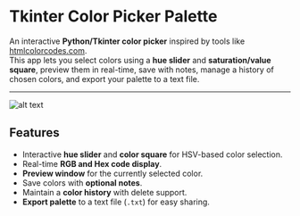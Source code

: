 # Tkinter Color Picker Palette

An interactive **Python/Tkinter color picker** inspired by tools like [htmlcolorcodes.com](https://htmlcolorcodes.com/).  
This app lets you select colors using a **hue slider** and **saturation/value square**, preview them in real-time, save with notes, manage a history of chosen colors, and export your palette to a text file.

---
![alt text](https://i.postimg.cc/xqmyHJS0/colorpicker.png "Colorpicker UI")


##  Features
- Interactive **hue slider** and **color square** for HSV-based color selection.
- Real-time **RGB and Hex code display**.
- **Preview window** for the currently selected color.
- Save colors with **optional notes**.
- Maintain a **color history** with delete support.
- **Export palette** to a text file (`.txt`) for easy sharing.
